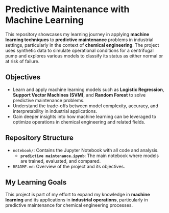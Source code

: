 # Predictive Maintenance with Machine Learning

This repository showcases my learning journey in applying **machine learning techniques** to **predictive maintenance** problems in industrial settings, particularly in the context of **chemical engineering**. The project uses synthetic data to simulate operational conditions for a centrifugal pump and explores various models to classify its status as either normal or at risk of failure.

## Objectives
- Learn and apply machine learning models such as **Logistic Regression**, **Support Vector Machines (SVM)**, and **Random Forest** to solve predictive maintenance problems.
- Understand the trade-offs between model complexity, accuracy, and interpretability in industrial applications.
- Gain deeper insights into how machine learning can be leveraged to optimize operations in chemical engineering and related fields.

## Repository Structure
- `notebook/`: Contains the Jupyter Notebook with all code and analysis.
  - **`predictive maintenance.ipynb`**: The main notebook where models are trained, evaluated, and compared.
- `README.md`: Overview of the project and its objectives.

## My Learning Goals
This project is part of my effort to expand my knowledge in **machine learning** and its applications in **industrial operations**, particularly in predictive maintenance for chemical engineering processes. 

